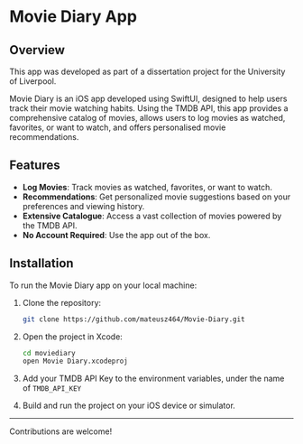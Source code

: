 # Movie Diary App

## Overview

This app was developed as part of a dissertation project for the University of Liverpool.

Movie Diary is an iOS app developed using SwiftUI, designed to help users track their movie watching habits. Using the TMDB API, this app provides a comprehensive catalog of movies, allows users to log movies as watched, favorites, or want to watch, and offers personalised movie recommendations.

## Features

- **Log Movies**: Track movies as watched, favorites, or want to watch.
- **Recommendations**: Get personalized movie suggestions based on your preferences and viewing history.
- **Extensive Catalogue**: Access a vast collection of movies powered by the TMDB API.
- **No Account Required**: Use the app out of the box.

## Installation

To run the Movie Diary app on your local machine:

1. Clone the repository:
   ```bash
   git clone https://github.com/mateusz464/Movie-Diary.git
   ```

2. Open the project in Xcode:
   ```bash
   cd moviediary
   open Movie Diary.xcodeproj
   ```

3. Add your TMDB API Key to the environment variables, under the name of `TMDB_API_KEY`

4. Build and run the project on your iOS device or simulator.

---

Contributions are welcome!

